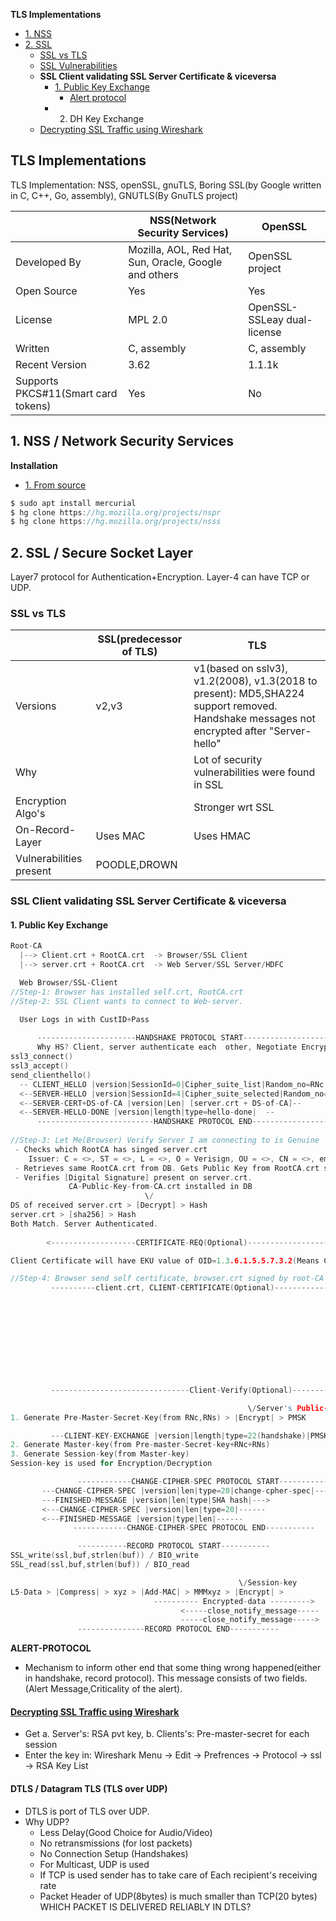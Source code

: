 **TLS Implementations**
- [1. NSS](#nss)
- [2. SSL](#what)
  - [SSL vs TLS](#vs)
  - [SSL Vulnerabilities](SSL_Vulnerabilities)
  - **SSL Client validating SSL Server Certificate & viceversa**
    - [1. Public Key Exchange](#pub)
      - [Alert protocol](#alert)
    - 2. DH Key Exchange
  - [Decrypting SSL Traffic using Wireshark](#dec)


## TLS Implementations
TLS Implementation: NSS, openSSL, gnuTLS, Boring SSL(by Google written in C, C++, Go, assembly), GNUTLS(By GnuTLS project)

||NSS(Network Security Services)|OpenSSL|
|---|---|---|
|Developed By|Mozilla, AOL, Red Hat, Sun, Oracle, Google and others|OpenSSL project|
|Open Source|Yes|Yes|
|License|MPL 2.0|OpenSSL-SSLeay dual-license|
|Written|C, assembly|C, assembly|
|Recent Version|3.62|1.1.1k|
|Supports PKCS#11(Smart card tokens)|Yes|No|

<a name=nss></a>
## 1. NSS / Network Security Services
**Installation**
- [1. From source](https://developer.mozilla.org/en-US/docs/Mozilla/Projects/NSS/NSS_Sources_Building_Testing)
```c
$ sudo apt install mercurial
$ hg clone https://hg.mozilla.org/projects/nspr
$ hg clone https://hg.mozilla.org/projects/nsss
```

<a name=what></a>
## 2. SSL / Secure Socket Layer
Layer7 protocol for Authentication+Encryption. Layer-4 can have TCP or UDP.

<a name=vs></a>
### SSL vs TLS

||SSL(predecessor of TLS)|TLS|
|---|---|---|
|Versions|v2,v3|v1(based on sslv3), v1.2(2008), v1.3(2018 to present): MD5,SHA224 support removed. Handshake messages not encrypted after "Server-hello"|
|Why||Lot of security vulnerabilities were found in SSL|
|Encryption Algo's||Stronger wrt SSL|
|On-Record-Layer|Uses MAC|Uses HMAC|
|Vulnerabilities present|POODLE,DROWN||

### SSL Client validating SSL Server Certificate & viceversa
<a name=pub></a>
#### 1. Public Key Exchange
```c
Root-CA
  |--> Client.crt + RootCA.crt  -> Browser/SSL Client
  |--> server.crt + RootCA.crt  -> Web Server/SSL Server/HDFC

  Web Browser/SSL-Client                                                                          Web-Server/SSL-Server/HDFC
//Step-1: Browser has installed self.crt, RootCA.crt
//Step-2: SSL Client wants to connect to Web-server.

  User Logs in with CustID+Pass
  
      ----------------------HANDSHAKE PROTOCOL START----------------------
      Why HS? Client, server authenticate each  other, Negotiate Encryption-Algo, Keys
ssl3_connect()
ssl3_accept()
send_clienthello()
  -- CLIENT_HELLO |version|SessionId=0|Cipher_suite_list|Random_no=RNc|Comp_methods| -->            start_handshake()
  <--SERVER-HELLO |version|SessionId=4|Cipher_suite_selected|Random_no=RNs|Comp_method_selected| -- send_hello_req()
  <--SERVER-CERT+DS-of-CA |version|Len| [server.crt + DS-of-CA]--
  <--SERVER-HELLO-DONE |version|length|type=hello-done|  --                                        send_server_done()
      --------------------------HANDSHAKE PROTOCOL END---------------------
      
//Step-3: Let Me(Browser) Verify Server I am connecting to is Genuine
 - Checks which RootCA has singed server.crt
    Issuer: C = <>, ST = <>, L = <>, O = Verisign, OU = <>, CN = <>, emailAddress = <> 
 - Retrieves same RootCA.crt from DB. Gets Public Key from RootCA.crt stored in DB
 - Verifies [Digital Signature] present on server.crt.
             CA-Public-Key-from-CA.crt installed in DB
                              \/                
DS of received server.crt > [Decrypt] > Hash
server.crt > [sha256] > Hash
Both Match. Server Authenticated.
      
        <-------------------CERTIFICATE-REQ(Optional)---------------------                          ssl3_send_cert_req()

Client Certificate will have EKU value of OID=1.3.6.1.5.5.7.3.2(Means Client Authentication)

//Step-4: Browser send self certificate, browser.crt signed by root-CA
         ----------client.crt, CLIENT-CERTIFICATE(Optional)---------------------------->    //Step-5: Verify Client certificate
                                                                                           - Find Issuer of client.crt
                                                                                              Issuer: C =, ST =, L =, O =, OU =, CN =, emailAddress = 
                                                                                           - Retrieves same RootCA.crt from DB. Gets Public Key from CA.crt
                                                                                              CA-Public-Key-from RootCA.crt present with server
                                                                                                                     \/
                                                                                       DS-present-in-browser.crt > [Decrypt] > Hash(XXX)
                                                                                       client.crt  > [sha256] > Hash(XXX)
                                                                                       Both Match
                                                                                             - client.crt is Not Expired? Check Start, End  dates
                                                                                             - client.crt not being revoked?    Do OCSP/CRL Check
         -------------------------------Client-Verify(Optional)---------->

                                                     \/Server's Public-key
1. Generate Pre-Master-Secret-Key(from RNc,RNs) > |Encrypt| > PMSK

         ---CLIENT-KEY-EXCHANGE |version|length|type=22(handshake)|PMSK| -->           Decrypt Pre-Master-Secret-Key using Pvt Key
2. Generate Master-key(from Pre-master-Secret-key+RNc+RNs)                               2. Server generates Master-key(from Pre-master-Secret-key+RNc+RNs)
3. Generate Session-key(from Master-key)                                                 3. Server generates Session-key(from Master-key)
Session-key is used for Encryption/Decryption

               ------------CHANGE-CIPHER-SPEC PROTOCOL START------------
       ---CHANGE-CIPHER-SPEC |version|len|type=20|change-cpher-spec|----->
       ---FINISHED-MESSAGE |version|len|type|SHA hash|--->
       <---CHANGE-CIPHER-SPEC |version|len|type=20|------
       <---FINISHED-MESSAGE |version|type|len|------
              ------------CHANGE-CIPHER-SPEC PROTOCOL END-----------

               -----------RECORD PROTOCOL START-----------
SSL_write(ssl,buf,strlen(buf)) / BIO_write
SSL_read(ssl,buf,strlen(buf)) / BIO_read

                                                   \/Session-key
L5-Data > |Compress| > xyz > |Add-MAC| > MMMxyz > |Encrypt| >
                                ---------- Encrypted-data --------->                                            
                                      <-----close_notify_message-----
                                      -----close_notify_message----->
               ---------------RECORD PROTOCOL END-----------
```

<a name=alert></a>
**ALERT-PROTOCOL** 
- Mechanism to inform other end that some thing wrong happened(either in handshake, record protocol). This message consists of two fields. (Alert Message,Criticality of the alert).

<a name=dec></a>
#### [Decrypting SSL Traffic using Wireshark](https://techzone.cisco.com/t5/Troubleshooting-and-Tools/How-to-Decrypt-SSL-traffic-using-Wireshark/ta-p/355403)
- Get a. Server's: RSA pvt key,  b. Clients's: Pre-master-secret for each session
- Enter the key in: Wireshark Menu -> Edit -> Prefrences -> Protocol -> ssl -> RSA Key List

<a name=dtls></a>
#### DTLS / Datagram TLS (TLS over UDP)
- DTLS is port of TLS over UDP.
- Why UDP?
  - Less Delay(Good Choice for Audio/Video)
  - No retransmissions (for lost packets)
  - No Connection Setup (Handshakes)
  - For Multicast, UDP is used
  - If TCP is used sender has to take care of Each recipient's receiving rate
  - Packet Header of UDP(8bytes) is much smaller than TCP(20 bytes)
WHICH PACKET IS DELIVERED RELIABLY IN DTLS?
